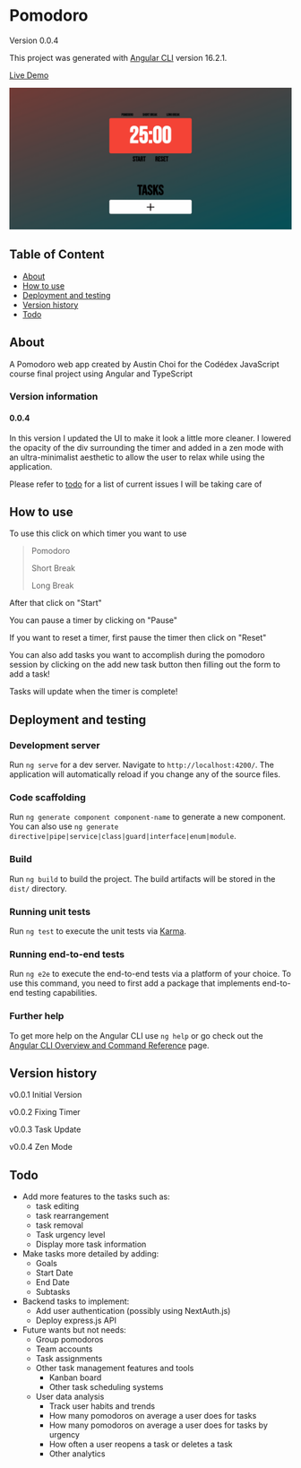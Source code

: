# Pomodoro

Version 0.0.4

This project was generated with [Angular CLI](https://github.com/angular/angular-cli) version 16.2.1.

<!-- [Live Demo](https://pomodoro-xi-five.vercel.app/) -->
<a href="https://pomodoro-xi-five.vercel.app/" target="_blank">Live Demo</a>

![Pomodoro Demo](./readme_assets/pomodoro.gif)

## Table of Content
* [About](#about)
* [How to use](#how-to-use)
* [Deployment and testing](#deployment-and-testing)
* [Version history](#version-history)
* [Todo](#todo)

##   About

A Pomodoro web app created by Austin Choi for the Codédex JavaScript course final project using Angular and TypeScript

### Version information

#### 0.0.4

In this version I updated the UI to make it look a little more cleaner. I lowered the opacity of the div surrounding the timer and added in a zen mode with an ultra-minimalist aesthetic to allow the user to relax while using the application.

Please refer to [todo](#todo) for a list of current issues I will be taking care of

##   How to use

To use this click on which timer you want to use
> Pomodoro
>
> Short Break
>
> Long Break

After that click on "Start"

You can pause a timer by clicking on "Pause"

If you want to reset a timer, first pause the timer then click on "Reset"

You can also add tasks you want to accomplish during the pomodoro session by clicking on the add new task button then filling out the form to add a task!

Tasks will update when the timer is complete!

##   Deployment and testing

### Development server

Run `ng serve` for a dev server. Navigate to `http://localhost:4200/`. The application will automatically reload if you change any of the source files.

### Code scaffolding

Run `ng generate component component-name` to generate a new component. You can also use `ng generate directive|pipe|service|class|guard|interface|enum|module`.

### Build

Run `ng build` to build the project. The build artifacts will be stored in the `dist/` directory.

### Running unit tests

Run `ng test` to execute the unit tests via [Karma](https://karma-runner.github.io).

### Running end-to-end tests

Run `ng e2e` to execute the end-to-end tests via a platform of your choice. To use this command, you need to first add a package that implements end-to-end testing capabilities.

### Further help

To get more help on the Angular CLI use `ng help` or go check out the [Angular CLI Overview and Command Reference](https://angular.io/cli) page.

##   Version history
v0.0.1 Initial Version

v0.0.2 Fixing Timer

v0.0.3 Task Update

v0.0.4 Zen Mode

##   Todo
- Add more features to the tasks such as:
  - task editing
  - task rearrangement
  - task removal
  - Task urgency level
  - Display more task information
- Make tasks more detailed by adding:
  - Goals
  - Start Date
  - End Date
  - Subtasks
- Backend tasks to implement:
  - Add user authentication (possibly using NextAuth.js)
  - Deploy express.js API
- Future wants but not needs:
  - Group pomodoros
  - Team accounts
  - Task assignments
  - Other task management features and tools
    - Kanban board
    - Other task scheduling systems
  - User data analysis
    - Track user habits and trends
    - How many pomodoros on average a user does for tasks
    - How many pomodoros on average a user does for tasks by urgency
    - How often a user reopens a task or deletes a task
    - Other analytics

